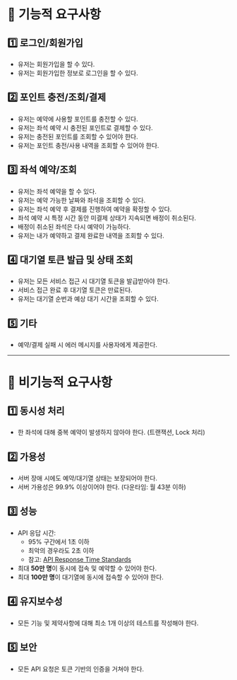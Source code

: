 # 📌 기능적 요구사항

## 1️⃣ 로그인/회원가입
- 유저는 회원가입을 할 수 있다.
- 유저는 회원가입한 정보로 로그인을 할 수 있다.

## 2️⃣ 포인트 충전/조회/결제
- 유저는 예약에 사용할 포인트를 충전할 수 있다.
- 유저는 좌석 예약 시 충전된 포인트로 결제할 수 있다.
- 유저는 충전된 포인트를 조회할 수 있어야 한다.
- 유저는 포인트 충전/사용 내역을 조회할 수 있어야 한다.

## 3️⃣ 좌석 예약/조회
- 유저는 좌석 예약을 할 수 있다.
- 유저는 예약 가능한 날짜와 좌석을 조회할 수 있다.
- 유저는 좌석 예약 후 결제를 진행하여 예약을 확정할 수 있다.
- 좌석 예약 시 특정 시간 동안 미결제 상태가 지속되면 배정이 취소된다.
- 배정이 취소된 좌석은 다시 예약이 가능하다.
- 유저는 내가 예약하고 결제 완료한 내역을 조회할 수 있다.

## 4️⃣ 대기열 토큰 발급 및 상태 조회
- 유저는 모든 서비스 접근 시 대기열 토큰을 발급받아야 한다.
- 서비스 접근 완료 후 대기열 토큰은 만료된다.
- 유저는 대기열 순번과 예상 대기 시간을 조회할 수 있다.

## 5️⃣ 기타
- 예약/결제 실패 시 에러 메시지를 사용자에게 제공한다.

---

# 📌 비기능적 요구사항

## 1️⃣ 동시성 처리
- 한 좌석에 대해 중복 예약이 발생하지 않아야 한다. (트랜잭션, Lock 처리)

## 2️⃣ 가용성
- 서버 장애 시에도 예약/대기열 상태는 보장되어야 한다.
- 서버 가용성은 99.9% 이상이어야 한다. (다운타임: 월 43분 이하)

## 3️⃣ 성능
- API 응답 시간:
    - 95% 구간에서 1초 이하
    - 최악의 경우라도 2초 이하
    - 참고: [API Response Time Standards](https://odown.com/blog/api-response-time-standards/)
- 최대 **50만 명**이 동시에 접속 및 예약할 수 있어야 한다.
- 최대 **100만 명**이 대기열에 동시에 접속할 수 있어야 한다.

## 4️⃣ 유지보수성
- 모든 기능 및 제약사항에 대해 최소 1개 이상의 테스트를 작성해야 한다.

## 5️⃣ 보안
- 모든 API 요청은 토큰 기반의 인증을 거쳐야 한다.